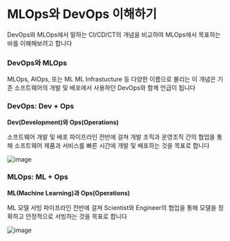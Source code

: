 # MLOps와 DevOps 이해하기

DevOps와 MLOps에서 말하는 CI/CD/CT의 개념을 비교하여 MLOps에서 목표하는 바를 이해해보려고 합니다 

### DevOps와 MLOps
MLOps, AIOps, 또는 ML ML Infrastucture 등 다양한 이름으로 불리는 이 개념은 기존 소프트웨어의 개발 및 배포에서 사용하던 DevOps와 함께 언급이 됩니다 

### DevOps: Dev + Ops

**Dev(Development)와 Ops(Operations)**

소프트웨어 개발 및 배포 파이프라인 전반에 걸쳐 개발 조직과 운영조직 간의 협업을 통해 소프트웨어 제품과 서비스를 빠른 시간에 개발 및 배포하는 것을 목표로 합니다 

![image](https://user-images.githubusercontent.com/80239748/153714479-27632b67-ffb7-4252-aa7e-15269c5807a6.png)

### MLOps: ML + Ops

**ML(Machine Learning)과 Ops(Operations)**

ML 모델 서빙 파이프라인 전반에 걸쳐 Scientist와 Engineer의 협업을 통해 모델을 정확하고 안정적으로 서빙하는 것을 목표로 합니다 

![image](https://user-images.githubusercontent.com/80239748/153714512-9849ba3f-b6b7-4565-b189-d5cdb0165a40.png)

